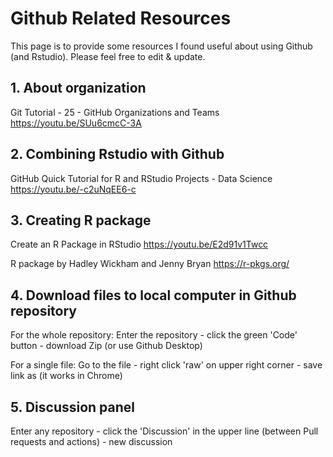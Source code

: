 # Github Related Resources

This page is to provide some resources I found useful about using Github (and Rstudio). Please feel free to edit & update. 

## 1. About organization

Git Tutorial - 25 - GitHub Organizations and Teams
https://youtu.be/SUu6cmcC-3A

## 2. Combining Rstudio with Github

GitHub Quick Tutorial for R and RStudio Projects - Data Science
https://youtu.be/-c2uNqEE6-c

## 3. Creating R package

Create an R Package in RStudio
https://youtu.be/E2d91v1Twcc

R package by Hadley Wickham and Jenny Bryan
https://r-pkgs.org/

## 4. Download files to local computer in Github repository

For the whole repository:
Enter the repository - click the green 'Code' button - download Zip (or use Github Desktop)

For a single file:
Go to the file - right click 'raw' on upper right corner - save link as (it works in Chrome)

## 5. Discussion panel

Enter any repository - click the 'Discussion' in the upper line (between Pull requests and actions) - new discussion
